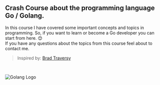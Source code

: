 ## Crash Course about the programming language Go / Golang.
In this course I have covered some important concepts and topics in programming. So, if you want to learn or become a Go developer you can start from here. 😊 </br>
If you have any questions about the topics from this course feel about to contact me.
</br>

> Inspired by: [Brad Traversy](https://github.com/bradtraversy)
</br>

![Golang Logo](https://golang.org/lib/godoc/images/go-logo-blue.svg "Golang Logo")
